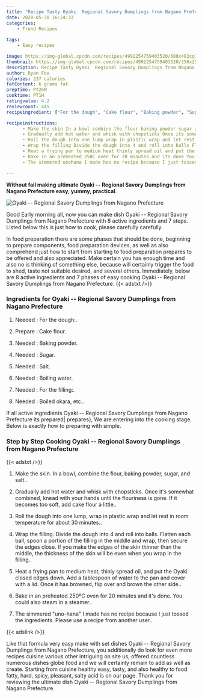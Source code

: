 ```yaml
---
title: "Recipe Tasty Oyaki  Regional Savory Dumplings from Nagano Prefecture"
date: 2020-05-30 16:24:33
categories:
    - Trend Recipes
    
tags:
    - Easy recipes

image: https://img-global.cpcdn.com/recipes/4992254759403520/680x482cq70/oyaki-regional-savory-dumplings-from-nagano-prefecture-recipe-main-photo.jpg
thumbnail: https://img-global.cpcdn.com/recipes/4992254759403520/350x250cq70/oyaki-regional-savory-dumplings-from-nagano-prefecture-recipe-main-photo.jpg
description: Recipe Tasty Oyaki  Regional Savory Dumplings from Nagano Prefecture with 8 ingredients and 7 stages of easy cooking.
author: Ryan Fox
calories: 237 calories
fatContent: 6 grams fat
preptime: PT26M
cooktime: PT1H
ratingvalue: 4.2
reviewcount: 445
recipeingredient: ["For the dough", "Cake flour", "Baking powder", "Sugar", "Salt", "Boiling water", "For the filling", "Boiled okara etc"]

recipeinstructions: 
      - Make the skin In a bowl combine the flour baking powder sugar and salt 
      - Gradually add hot water and whisk with chopsticks Once its somewhat combined knead with your hands until the flouriness is gone If it becomes too soft add cake flour a little 
      - Roll the dough into one lump wrap in plastic wrap and let rest in room temperature for about 30 minutes 
      - Wrap the filling Divide the dough into 4 and roll into balls Flatten each ball spoon a portion of the filling in the middle and wrap then secure the edges close If you make the edges of the skin thinner than the middle the thickness of the skin will be even when you wrap in the filling 
      - Heat a frying pan to medium heat thinly spread oil and put the Oyaki closed edges down Add a tablespoon of water to the pan and cover with a lid Once it has browned flip over and brown the other side 
      - Bake in an preheated 250C oven for 20 minutes and its done You could also steam in a steamer 
      - The simmered unohana I made has no recipe because I just tossed the ingredients Please use a recipe from another user

---
```




**Without fail making ultimate Oyaki -- Regional Savory Dumplings from Nagano Prefecture easy, yummy, practical**. 


![Oyaki -- Regional Savory Dumplings from Nagano Prefecture](https://img-global.cpcdn.com/recipes/4992254759403520/680x482cq70/oyaki-regional-savory-dumplings-from-nagano-prefecture-recipe-main-photo.jpg "Oyaki -- Regional Savory Dumplings from Nagano Prefecture")




Good Early morning all, now you can make dish Oyaki -- Regional Savory Dumplings from Nagano Prefecture with 8 active ingredients and 7 steps. Listed below this is just how to cook, please carefully carefully.

In food preparation there are some phases that should be done, beginning to prepare components, food preparation devices, as well as also comprehend just how to start from starting to food preparation prepares to be offered and also appreciated. Make certain you has enough time and also no is thinking of something else, because will certainly trigger the food to shed, taste not suitable desired, and several others. Immediately, below are 8 active ingredients and 7 phases of easy cooking Oyaki -- Regional Savory Dumplings from Nagano Prefecture.
{{< adstxt />}}

### Ingredients for Oyaki -- Regional Savory Dumplings from Nagano Prefecture


1. Needed  : For the dough:.

1. Prepare  : Cake flour.

1. Needed  : Baking powder.

1. Needed  : Sugar.

1. Needed  : Salt.

1. Needed  : Boiling water.

1. Needed  : For the filling:.

1. Needed  : Boiled okara, etc..



If all active ingredients Oyaki -- Regional Savory Dumplings from Nagano Prefecture its prepared| prepares}, We are entering into the cooking stage. Below is exactly how to preparing with simple.

### Step by Step Cooking Oyaki -- Regional Savory Dumplings from Nagano Prefecture

{{< adstxt />}}


1. Make the skin. In a bowl, combine the flour, baking powder, sugar, and salt..



1. Gradually add hot water and whisk with chopsticks. Once it&#39;s somewhat combined, knead with your hands until the flouriness is gone. If it becomes too soft, add cake flour a little..



1. Roll the dough into one lump, wrap in plastic wrap and let rest in room temperature for about 30 minutes..



1. Wrap the filling. Divide the dough into 4 and roll into balls. Flatten each ball, spoon a portion of the filling in the middle and wrap, then secure the edges close. If you make the edges of the skin thinner than the middle, the thickness of the skin will be even when you wrap in the filling..



1. Heat a frying pan to medium heat, thinly spread oil, and put the Oyaki closed edges down. Add a tablespoon of water to the pan and cover with a lid. Once it has browned, flip over and brown the other side..



1. Bake in an preheated 250ºC oven for 20 minutes and it&#39;s done. You could also steam in a steamer..



1. The simmered &#34;uno-hana&#34; I made has no recipe because I just tossed the ingredients. Please use a recipe from another user..





{{< adslink />}}

Like that formula very easy make with set dishes Oyaki -- Regional Savory Dumplings from Nagano Prefecture, you additionally do look for even more recipes cuisine various other intriguing on site us, offered countless numerous dishes globe food and we will certainly remain to add as well as create. Starting from cuisine healthy easy, tasty, and also healthy to food fatty, hard, spicy, pleasant, salty acid is on our page. Thank you for reviewing the ultimate dish Oyaki -- Regional Savory Dumplings from Nagano Prefecture.
